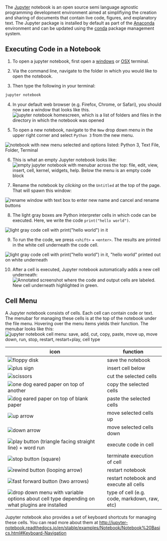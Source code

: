 The [Jupyter](http://jupyter.org/) notebook is an open source semi language agnostic programming development environment aimed at simplifiying the creation and sharing of documents that contain live code, figures, and explanatory text. The Jupyter package is installed by default as part of the [Anaconda](python.md) environment and can be updated using the [conda](conda.md) package management system. 

## Executing Code in a Notebook
1. To open a jupyter notebook, first open a [windows](windows_terminal.md) or [OSX](osx_terminal.md) terminal. 

2. Via the command line, navigate to the folder in which  you would like to open the notebook. 

3. Then type the following in your terminal:
```bash
jupyter notebook
```

4. In your default web browser (e.g. Firefox, Chrome, or Safari), you should now see a window that looks like this.
![jupyter notebook homescreen, which is a list of folders and files in the directory in which the notebook was opened](../images/osx/jupyter/notebook01.png)

5. To open a new notebook, navigate to the `New` drop down menu in the upper right corner and select `Python 3` from the new menu. 

![notebook with new menu selected and options listed: Python 3, Text File, Folder, Terminal ](../images/osx/jupyter/notebook02.png)

6. This is what an empty Jupyter notebook looks like: 
![empty jupyter notebook with menubar across the top: file, edit, view, insert, cell, kernel, widgets, help. Below the menu is an empty code block](../images/osx/jupyter/notebook03.png)

7. Rename the notebook by *clicking* on the `Untitled` at the top of the page. That will spawn this window:

![rename window with text box to enter new name and cancel and rename buttons](../images/osx/jupyter/notebook04.png)

8. The light gray boxes are Python interpreter cells in which code can be executed. Here, we write the code `print("hello world")`. 

![light gray code cell with print("hello world") in it](../images/osx/jupyter/notebook05.png)

9. To run the the code, we press `<shift>` + `<enter>`. The results are printed in the white cell underneath the code cell.

![light gray code cell with print("hello world") in it, "hello world" printed out on white underneath](../images/osx/jupyter/notebook06.png)

10. After a cell is executed, Jupyter notebook automatically adds a new cell underneath:
![Annotated screenshot where the code and output cells are labeled. New cell underneath highlighted in green.](../images/osx/jupyter/notebook07.png)

## Cell Menu

A Jupyter notebook consists of cells. Each cell can contain code or text. The menubar for managing these cells is at the top of the notebook under the file menu. Hovering over the menu items yields their function. The menubar looks like this:
![jupyter notebook cell menu: save, add, cut, copy, paste, move up, move down, run, stop, restart, restart+play, cell type](../images/osx/jupyter/cells/cell_menu.png)

icon | function
---- | --------
![floppy disk](../images/osx/jupyter/cells/cell_s.png) | save the notebook
![plus sign](../images/osx/jupyter/cells/cell_a.png) | insert cell below
![scissors](../images/osx/jupyter/cells/cell_d.png) | cut the selected cells
![one dog eared paper on top of another ](../images/osx/jupyter/cells/cell_c.png) | copy the selected cells
![dog eared paper on top of blank paper](../images/osx/jupyter/cells/cell_p.png) | paste the selected cells
![up arrow](../images/osx/jupyter/cells/cell_up.png )| move selected cells up
![down arrow](../images/osx/jupyter/cells/cell_down.png) | move selected cells down
![play button (triangle facing straight line) + word `run`](../images/osx/jupyter/cells/cell_run.png) | execute code in cell
![stop button (square)](../images/osx/jupyter/cells/cell_stop.png) | terminate execution of cell
![rewind button (looping arrow)](../images/osx/jupyter/cells/kernel_restart.png) | restart notebook
![fast forward button (two arrows)](../images/osx/jupyter/cells/kernel_restart_run.png) | restart notebook and execute all cells
![drop down menu with variable options about cell type depending on what plugins are installed](../images/osx/jupyter/cells/cell_type.png) | type of cell (e.g. code, markdown, raw, etc)

Jupyter notebook also provides a set of keyboard shortcuts for managing these cells. You can read more about them at http://jupyter-notebook.readthedocs.io/en/stable/examples/Notebook/Notebook%20Basics.html#Keyboard-Navigation
